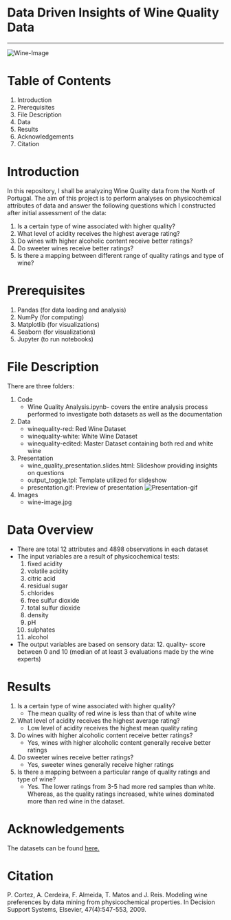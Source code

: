 # Data Driven Insights of Wine Quality Data
---
![Wine-Image](images/wine-image.png "Source: FreshMagazine")
# Table of Contents
1. Introduction
2. Prerequisites
3. File Description
4. Data
5. Results
6. Acknowledgements
7. Citation

# Introduction
In this repository, I shall be analyzing Wine Quality data from the North of Portugal. The aim of this project is to perform analyses on physicochemical attributes of data and answer the following questions which I constructed after initial assessment of the data:

1. Is a certain type of wine associated with higher quality?
2. What level of acidity receives the highest average rating?
3. Do wines with higher alcoholic content receive better ratings?
4. Do sweeter wines receive better ratings?
5. Is there a mapping between different range of quality ratings and type of wine?

# Prerequisites
1. Pandas (for data loading and analysis)
2. NumPy (for computing)
3. Matplotlib (for visualizations)
4. Seaborn (for visualizations)
5. Jupyter (to run notebooks)

# File Description
There are three folders:
1. Code
   - Wine Quality Analysis.ipynb- covers the entire analysis process performed to investigate both datasets as well as the documentation
2. Data
   - winequality-red: Red Wine Dataset
   - winequality-white: White Wine Dataset
   - winequality-edited: Master Dataset containing both red and white wine
3. Presentation
   - wine_quality_presentation.slides.html: Slideshow providing insights on questions
   - output_toggle.tpl: Template utilized for slideshow
   - presentation.gif: Preview of presentation
   ![Presentation-gif](Presentation/presentation.gif)
4. Images 
   - wine-image.jpg

# Data Overview
- There are total 12 attributes and 4898 observations in each dataset
- The input variables are a result of physicochemical tests:
    1. fixed acidity
    2. volatile acidity
    3. citric acid
    4. residual sugar
    5. chlorides
    6. free sulfur dioxide
    7. total sulfur dioxide
    8. density
     9. pH
    10. sulphates
    11. alcohol
- The output variables are based on sensory data:
  12. quality- score between 0 and 10 (median of at least 3 evaluations made by the wine experts)

# Results
1. Is a certain type of wine associated with higher quality?
      - The mean quality of red wine is less than that of white wine
2. What level of acidity receives the highest average rating?
   - Low level of acidity receives the highest mean quality rating
3. Do wines with higher alcoholic content receive better ratings?
   - Yes, wines with higher alcoholic content generally receive better ratings
4. Do sweeter wines receive better ratings?
   - Yes, sweeter wines generally receive higher ratings
5. Is there a mapping between a particular range of quality ratings and type of wine?
   - Yes. The lower ratings from 3-5 had more red samples than white. Whereas, as the quality ratings increased, white wines dominated more than red wine in the dataset.
# Acknowledgements
The datasets can be found [here.](https://archive.ics.uci.edu/ml/datasets/Wine+Quality)

# Citation
P. Cortez, A. Cerdeira, F. Almeida, T. Matos and J. Reis.
Modeling wine preferences by data mining from physicochemical properties. In Decision Support Systems, Elsevier, 47(4):547-553, 2009.